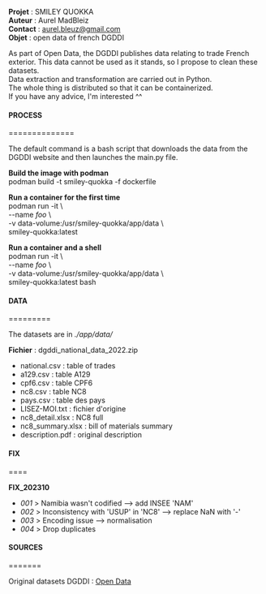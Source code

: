 **Projet** : SMILEY QUOKKA  
**Auteur** : Aurel MadBleiz  
**Contact** : aurel.bleuz@gmail.com  
**Objet** : open data of french DGDDI    

As part of Open Data, the DGDDI publishes data relating to trade French exterior. This data cannot be used as it stands, so I propose to clean these datasets.  
Data extraction and transformation are carried out in Python.  
The whole thing is distributed so that it can be containerized.  
If you have any advice, I'm interested ^^


#### PROCESS   
==============  


The default command is a bash script that downloads the data from the DGDDI website and then launches the main.py file.

**Build the image with podman**    
podman build -t smiley-quokka -f dockerfile  

**Run a container for the first time**   
podman run -it \  
    --name _foo_ \  
    -v data-volume:/usr/smiley-quokka/app/data \  
    smiley-quokka:latest  

**Run a container and a shell**   
podman run -it \  
    --name _foo_ \  
    -v data-volume:/usr/smiley-quokka/app/data \  
    smiley-quokka:latest bash  


#### DATA
=========

The datasets are in _./app/data/_  

**Fichier** : dgddi_national_data_2022.zip  
- national.csv : table of trades   
- a129.csv : table A129  
- cpf6.csv : table CPF6  
- nc8.csv : table NC8    
- pays.csv : table des pays
- LISEZ-MOI.txt : fichier d'origine  
- nc8_detail.xlsx : NC8 full  
- nc8_summary.xlsx : bill of materials summary  
- description.pdf : original description  


#### FIX  
====

**FIX_202310**  

- _001_ > Namibia wasn't codified --> add INSEE 'NAM'
- _002_ > Inconsistency with 'USUP' in 'NC8' --> replace NaN with '-'  
- _003_ > Encoding issue --> normalisation  
- _004_ > Drop duplicates


#### SOURCES  
=======  

Original datasets DGDDI : [Open Data](https://www.douane.gouv.fr/la-douane/opendata)
